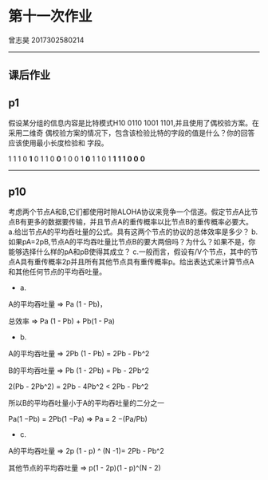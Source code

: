 # 第十一次作业

曾志昊 2017302580214

-----

## 课后作业

## **p1**

假设某分组的信息内容是比特模式H10 0110 1001 1101,并且使用了偶校验方案。在采用二维奇
偶校验方案的情况下，包含该检验比特的字段的值是什么？你的回答应该使用最小长度检验和
字段。

1 	1 	1	 0 	**1**
0 	1 	1 	0 	**0**
1 	0	 0	 1	 **0**
1 	1 	0 	1 	**1**
**1 	1	 0 	0** 	**0**

-----

## **p10**

考虑两个节点A和B,它们都使用时隙ALOHA协议来竞争一个信道。假定节点A比节点B有更多的数据要传输，并且节点A的重传概率以比节点B的重传概率必要大。
a.给岀节点A的平均吞吐量的公式。具有这两个节点的协议的总体效率是多少？
b.如果pA=2pB,节点A的平均吞吐量比节点B的要大两倍吗？为什么？如果不是，你能够选择什么样的pA和pB使得其成立？
c.一般而言，假设有/V个节点，其中的节点A具有重传概率2p并且所有其他节点具有重传概率p。给出表达式来计算节点A和其他任何节点的平均吞吐量。

-  a. 

  A的平均吞吐量 =>   Pa (1 - Pb)，

  总效率 			 =>   Pa (1 - Pb) + Pb(1 - Pa)

-  b. 

  A的平均吞吐量 =>   2Pb (1 - Pb) = 2Pb - Pb^2

  B的平均吞吐量 =>   Pb (1 - 2Pb) = Pb - 2Pb^2

  2(Pb - 2Pb^2) = 2Pb - 4Pb^2 < 2Pb - Pb^2 

  所以B的平均吞吐量小于A的平均吞吐量的二分之一

  Pa(1 −Pb) = 2Pb(1 −Pa) => Pa = 2 −(Pa/Pb)

-  c. 

  A的平均吞吐量 =>   2p (1 - p) ^ (N -1)= 2Pb - Pb^2

  其他节点的平均吞吐量 => p(1 - 2p)(1 - p)^(N - 2)

  

